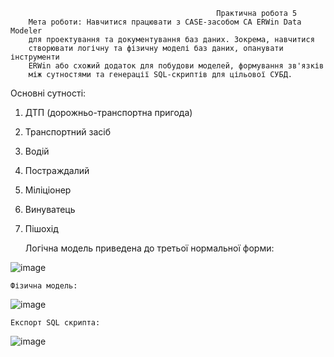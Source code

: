                                                   Практична робота 5
        Мета роботи: Навчитися працювати з CASE-засобом CA ERWin Data Modeler 
        для проектування та документування баз даних. Зокрема, навчитися 
        створювати логічну та фізичну моделі баз даних, опанувати інструменти 
        ERWin або схожий додаток для побудови моделей, формування зв'язків 
        між сутностями та генерації SQL-скриптів для цільової СУБД.           
        
     
 Основні сутності:
1.	ДТП (дорожньо-транспортна пригода)
2.	Транспортний засіб
3.	Водій
4.	Постраждалий 
5.	Міліціонер 
6.	Винуватець 
7.	Пішохід

    Логічна модель приведена до третьої нормальної форми:
  	
![image](https://github.com/user-attachments/assets/32074a88-78fc-4960-9f1f-b17aadac6ece)

    Фізична модель:
    
![image](https://github.com/user-attachments/assets/66ed9bf8-4189-4468-9d15-100c1a6d5e70)

    Експорт SQL скрипта:
    
![image](https://github.com/user-attachments/assets/179e6f06-0a79-4808-baba-38a1c5396b59)
  	
